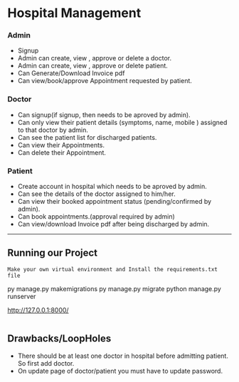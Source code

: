 
# Hospital Management

### Admin
- Signup 
- Admin can create, view , approve or delete a doctor.
- Admin can create, view , approve or delete patient.
- Can Generate/Download Invoice pdf 
- Can view/book/approve Appointment requested by patient.

### Doctor
- Can signup(if signup, then needs to be aproved by admin).
- Can only view their patient details (symptoms, name, mobile ) assigned to that doctor by admin.
- Can see the patient list for discharged patients.
- Can view their Appointments.
- Can delete their Appointment.

### Patient
- Create account in hospital which needs to be aproved by admin.
- Can see the details of the doctor assigned to him/her.
- Can view their booked appointment status (pending/confirmed by admin).
- Can book appointments.(approval required by admin)
- Can view/download Invoice pdf after being discharged by admin.

---

## Running our Project
```
Make your own virtual environment and Install the requirements.txt file 
```
py manage.py makemigrations
py manage.py migrate
python manage.py runserver

http://127.0.0.1:8000/
```

```
## Drawbacks/LoopHoles
- There should be at least one doctor in hospital before admitting patient. So first add doctor.
- On update page of doctor/patient you must have to update password.



